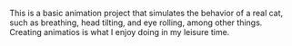 This is a basic animation project that simulates the behavior of a real cat, such as breathing, head tilting, and eye rolling, among other things. Creating animatios is what I enjoy doing in my leisure time.